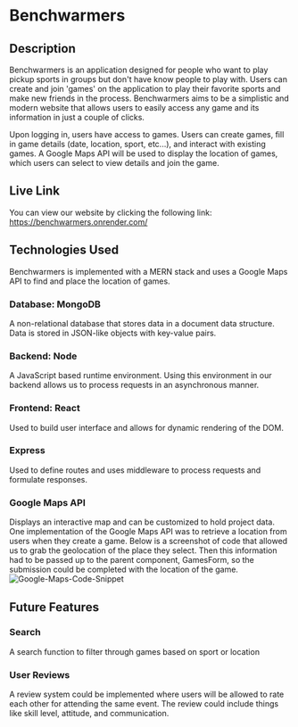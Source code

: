 # Benchwarmers

## Description
Benchwarmers is an application designed for people who want to play pickup sports in groups but don't have know people to play with. Users can create and join 'games' on the application to play their favorite sports and make new friends in the process. Benchwarmers aims to be a simplistic and modern website that allows users to easily access any game and its information in just a couple of clicks.

Upon logging in, users have access to games. Users can create games, fill in game details (date, location, sport, etc...), and interact with existing games. A Google Maps API will be used to display the location of games, which users can select to view details and join the game.

## Live Link
You can view our website by clicking the following link: https://benchwarmers.onrender.com/

## Technologies Used
Benchwarmers is implemented with a MERN stack and uses a Google Maps API to find and place the location of games.

### Database: MongoDB
A non-relational database that stores data in a document data structure. Data is stored in JSON-like objects with key-value pairs.

### Backend: Node
A JavaScript based runtime environment. Using this environment in our backend allows us to process requests in an asynchronous manner.

### Frontend: React
Used to build user interface and allows for dynamic rendering of the DOM.

### Express
Used to define routes and uses middleware to process requests and formulate responses.

### Google Maps API
Displays an interactive map and can be customized to hold project data.
One implementation of the Google Maps API was to retrieve a location from users when they create a game. Below is a screenshot of code that allowed us to grab the geolocation of the place they select. Then this information had to be passed up to the parent component, GamesForm, so the submission could be completed with the location of the game.
![Google-Maps-Code-Snippet](https://user-images.githubusercontent.com/121701827/233461863-3475b981-4331-4c06-95fc-fa6ae1cc6ab0.PNG)


## Future Features

### Search
A search function to filter through games based on sport or location

### User Reviews
A review system could be implemented where users will be allowed to rate each other for attending the same event. The review could include things like skill level, attitude, and communication.

